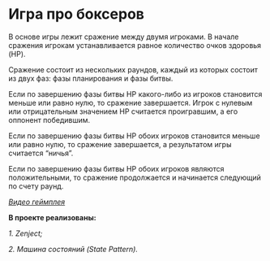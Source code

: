 # Игра про боксеров
В основе игры лежит сражение между двумя игроками. В начале сражения 
игрокам устанавливается равное количество очков здоровья (HP).

Сражение состоит из нескольких раундов, каждый из которых состоит из
двух фаз: фазы планирования и фазы битвы.

Если по завершению фазы битвы HP какого-либо из игроков становится
меньше или равно нулю, то сражение завершается. Игрок с нулевым или
отрицательным значением HP считается проигравшим, а его оппонент
победившим.

Если по завершению фазы битвы HP обоих игроков становится меньше или
равно нулю, то сражение завершается, а результатом игры считается “ничья”.

Если по завершению фазы битвы HP обоих игроков являются
положительными, то сражение продолжается и начинается следующий по
счету раунд.

[_Видео геймплея_](https://youtu.be/-2Ksx1selcQ)

**В проекте реализованы:**

_1. Zenject;_

_2. Машина состояний (State Pattern)._
